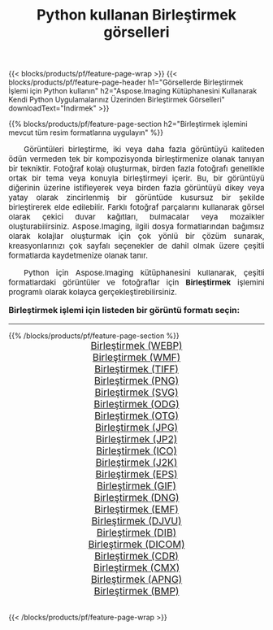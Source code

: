 ﻿---
title: Python kullanan Birleştirmek görselleri 
weight: 3920
url: /tr/python-net/merge/ 
lang: tr
langdirlevel: 2
locales: zh-hans,ja,it,ru,de,es,fr,nl,id,lt,pl,pt,vi,tr,ko,zh-hant,ar,hi,th,sv,cs,uk,he
description: Kendi Python uygulamalarınızı ve sunucu API'lerinizi kullanarak Aspose.Imaging kitaplığını Birleştirmek görsellerine ve fotoğraflarına uygulama.
---

{{< blocks/products/pf/feature-page-wrap >}}
{{< blocks/products/pf/feature-page-header h1="Görsellerde Birleştirmek İşlemi için Python kullanın" h2="Aspose.Imaging Kütüphanesini Kullanarak Kendi Python Uygulamalarınız Üzerinden Birleştirmek Görselleri" downloadText="İndirmek" >}}


{{% blocks/products/pf/feature-page-section  h2="Birleştirmek işlemini mevcut tüm resim formatlarına uygulayın" %}}
<p align="justify" style="text-indent:2em;font-size:15px;">
Görüntüleri birleştirme, iki veya daha fazla görüntüyü kaliteden ödün vermeden tek bir kompozisyonda birleştirmenize olanak tanıyan bir tekniktir. Fotoğraf kolajı oluşturmak, birden fazla fotoğrafı genellikle ortak bir tema veya konuyla birleştirmeyi içerir. Bu, bir görüntüyü diğerinin üzerine istifleyerek veya birden fazla görüntüyü dikey veya yatay olarak zincirlenmiş bir görüntüde kusursuz bir şekilde birleştirerek elde edilebilir. Farklı fotoğraf parçalarını kullanarak görsel olarak çekici duvar kağıtları, bulmacalar veya mozaikler oluşturabilirsiniz. Aspose.Imaging, ilgili dosya formatlarından bağımsız olarak kolajlar oluşturmak için çok yönlü bir çözüm sunarak, kreasyonlarınızı çok sayfalı seçenekler de dahil olmak üzere çeşitli formatlarda kaydetmenize olanak tanır.
</p>
<p align="justify" style="text-indent:2em;font-size:15px;">
Python için Aspose.Imaging kütüphanesini kullanarak, çeşitli formatlardaki görüntüler ve fotoğraflar için <b>Birleştirmek</b> işlemini programlı olarak kolayca gerçekleştirebilirsiniz.
</p>
<h3 style="margin-top:16px;">
Birleştirmek işlemi için listeden bir görüntü formatı seçin:
</h3>
<hr/>
{{% /blocks/products/pf/feature-page-section %}}
<div class="container-fluid productfamilypage bg-gray">
    <div class="convertypes bg-gray agp-content section">
        <div class="container">
		<div class="row other-converters" style="gap: 10px;font-size: 19px;text-align:center;">
		    <div class='col-md-3 other-converter remove-lp remove-rp'><a href="/imaging/tr/python-net/merge/webp/" style="padding:15px;">Birleştirmek (WEBP)</a></div><div class='col-md-3 other-converter remove-lp remove-rp'><a href="/imaging/tr/python-net/merge/wmf/" style="padding:15px;">Birleştirmek (WMF)</a></div><div class='col-md-3 other-converter remove-lp remove-rp'><a href="/imaging/tr/python-net/merge/tiff/" style="padding:15px;">Birleştirmek (TIFF)</a></div><div class='col-md-3 other-converter remove-lp remove-rp'><a href="/imaging/tr/python-net/merge/png/" style="padding:15px;">Birleştirmek (PNG)</a></div><div class='col-md-3 other-converter remove-lp remove-rp'><a href="/imaging/tr/python-net/merge/svg/" style="padding:15px;">Birleştirmek (SVG)</a></div><div class='col-md-3 other-converter remove-lp remove-rp'><a href="/imaging/tr/python-net/merge/odg/" style="padding:15px;">Birleştirmek (ODG)</a></div><div class='col-md-3 other-converter remove-lp remove-rp'><a href="/imaging/tr/python-net/merge/otg/" style="padding:15px;">Birleştirmek (OTG)</a></div><div class='col-md-3 other-converter remove-lp remove-rp'><a href="/imaging/tr/python-net/merge/jpg/" style="padding:15px;">Birleştirmek (JPG)</a></div><div class='col-md-3 other-converter remove-lp remove-rp'><a href="/imaging/tr/python-net/merge/jp2/" style="padding:15px;">Birleştirmek (JP2)</a></div><div class='col-md-3 other-converter remove-lp remove-rp'><a href="/imaging/tr/python-net/merge/ico/" style="padding:15px;">Birleştirmek (ICO)</a></div><div class='col-md-3 other-converter remove-lp remove-rp'><a href="/imaging/tr/python-net/merge/j2k/" style="padding:15px;">Birleştirmek (J2K)</a></div><div class='col-md-3 other-converter remove-lp remove-rp'><a href="/imaging/tr/python-net/merge/eps/" style="padding:15px;">Birleştirmek (EPS)</a></div><div class='col-md-3 other-converter remove-lp remove-rp'><a href="/imaging/tr/python-net/merge/gif/" style="padding:15px;">Birleştirmek (GIF)</a></div><div class='col-md-3 other-converter remove-lp remove-rp'><a href="/imaging/tr/python-net/merge/dng/" style="padding:15px;">Birleştirmek (DNG)</a></div><div class='col-md-3 other-converter remove-lp remove-rp'><a href="/imaging/tr/python-net/merge/emf/" style="padding:15px;">Birleştirmek (EMF)</a></div><div class='col-md-3 other-converter remove-lp remove-rp'><a href="/imaging/tr/python-net/merge/djvu/" style="padding:15px;">Birleştirmek (DJVU)</a></div><div class='col-md-3 other-converter remove-lp remove-rp'><a href="/imaging/tr/python-net/merge/dib/" style="padding:15px;">Birleştirmek (DIB)</a></div><div class='col-md-3 other-converter remove-lp remove-rp'><a href="/imaging/tr/python-net/merge/dicom/" style="padding:15px;">Birleştirmek (DICOM)</a></div><div class='col-md-3 other-converter remove-lp remove-rp'><a href="/imaging/tr/python-net/merge/cdr/" style="padding:15px;">Birleştirmek (CDR)</a></div><div class='col-md-3 other-converter remove-lp remove-rp'><a href="/imaging/tr/python-net/merge/cmx/" style="padding:15px;">Birleştirmek (CMX)</a></div><div class='col-md-3 other-converter remove-lp remove-rp'><a href="/imaging/tr/python-net/merge/apng/" style="padding:15px;">Birleştirmek (APNG)</a></div><div class='col-md-3 other-converter remove-lp remove-rp'><a href="/imaging/tr/python-net/merge/bmp/" style="padding:15px;">Birleştirmek (BMP)</a></div>
                </div>
        </div>
    </div>
</div>
<br/>

{{< /blocks/products/pf/feature-page-wrap >}}
